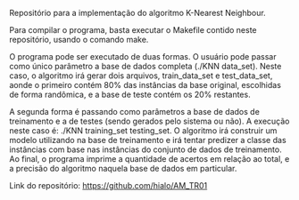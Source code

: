 Repositório para a implementação do algoritmo K-Nearest Neighbour.

Para compilar o programa, basta executar o Makefile contido neste repositório, usando o comando make.

O programa pode ser executado de duas formas. O usuário pode passar como único parâmetro a base de dados completa (./KNN data_set). Neste caso, o algoritmo irá gerar dois arquivos, train_data_set e test_data_set, aonde o primeiro contém 80% das instâncias da base original, escolhidas de forma randômica, e a base de teste contém os 20% restantes.

A segunda forma é passando como parâmetros a base de dados de treinamento e a de testes (sendo gerados pelo sistema ou não). A execução neste caso é: ./KNN training_set testing_set. O algoritmo irá construir um modelo utilizando na base de treinamento e irá tentar predizer a classe das instâncias com base nas instâncias do conjunto de dados de treinamento. Ao final, o programa imprime a quantidade de acertos em relação ao total, e a precisão do algoritmo naquela base de dados em particular.

Link do repositório: https://github.com/hialo/AM_TR01